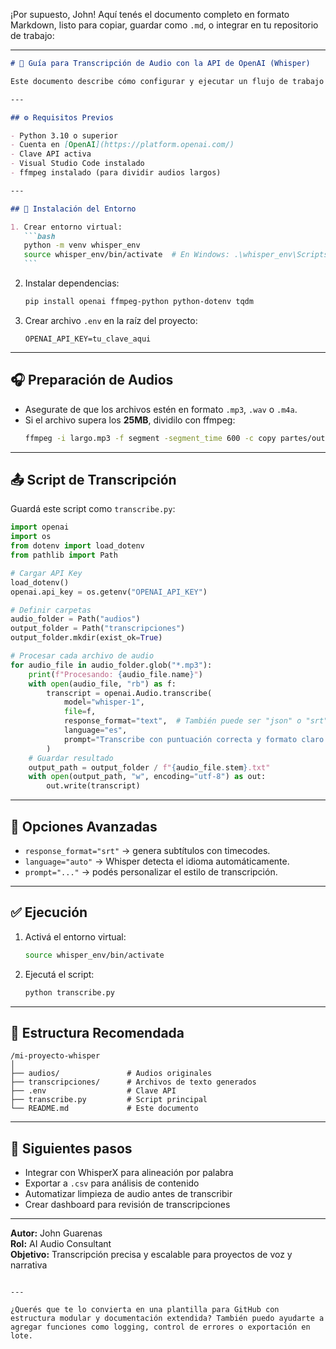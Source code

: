 ¡Por supuesto, John! Aquí tenés el documento completo en formato Markdown, listo para copiar, guardar como `.md`, o integrar en tu repositorio de trabajo:

---

````markdown
# 📝 Guía para Transcripción de Audio con la API de OpenAI (Whisper)

Este documento describe cómo configurar y ejecutar un flujo de trabajo en **Visual Studio Code** para transcribir múltiples horas de audio usando la API de OpenAI.

---

## ⚙️ Requisitos Previos

- Python 3.10 o superior
- Cuenta en [OpenAI](https://platform.openai.com/)
- Clave API activa
- Visual Studio Code instalado
- ffmpeg instalado (para dividir audios largos)

---

## 🧰 Instalación del Entorno

1. Crear entorno virtual:
   ```bash
   python -m venv whisper_env
   source whisper_env/bin/activate  # En Windows: .\whisper_env\Scripts\activate
   ```
````

2. Instalar dependencias:

   ```bash
   pip install openai ffmpeg-python python-dotenv tqdm
   ```

3. Crear archivo `.env` en la raíz del proyecto:
   ```
   OPENAI_API_KEY=tu_clave_aqui
   ```

---

## 🎧 Preparación de Audios

- Asegurate de que los archivos estén en formato `.mp3`, `.wav` o `.m4a`.
- Si el archivo supera los **25MB**, dividilo con ffmpeg:
  ```bash
  ffmpeg -i largo.mp3 -f segment -segment_time 600 -c copy partes/output%03d.mp3
  ```

---

## 📤 Script de Transcripción

Guardá este script como `transcribe.py`:

```python
import openai
import os
from dotenv import load_dotenv
from pathlib import Path

# Cargar API Key
load_dotenv()
openai.api_key = os.getenv("OPENAI_API_KEY")

# Definir carpetas
audio_folder = Path("audios")
output_folder = Path("transcripciones")
output_folder.mkdir(exist_ok=True)

# Procesar cada archivo de audio
for audio_file in audio_folder.glob("*.mp3"):
    print(f"Procesando: {audio_file.name}")
    with open(audio_file, "rb") as f:
        transcript = openai.Audio.transcribe(
            model="whisper-1",
            file=f,
            response_format="text",  # También puede ser "json" o "srt"
            language="es",
            prompt="Transcribe con puntuación correcta y formato claro."
        )
    # Guardar resultado
    output_path = output_folder / f"{audio_file.stem}.txt"
    with open(output_path, "w", encoding="utf-8") as out:
        out.write(transcript)
```

---

## 🧠 Opciones Avanzadas

- `response_format="srt"` → genera subtítulos con timecodes.
- `language="auto"` → Whisper detecta el idioma automáticamente.
- `prompt="..."` → podés personalizar el estilo de transcripción.

---

## ✅ Ejecución

1. Activá el entorno virtual:

   ```bash
   source whisper_env/bin/activate
   ```

2. Ejecutá el script:
   ```bash
   python transcribe.py
   ```

---

## 📁 Estructura Recomendada

```
/mi-proyecto-whisper
│
├── audios/               # Audios originales
├── transcripciones/      # Archivos de texto generados
├── .env                  # Clave API
├── transcribe.py         # Script principal
└── README.md             # Este documento
```

---

## 🧩 Siguientes pasos

- Integrar con WhisperX para alineación por palabra
- Exportar a `.csv` para análisis de contenido
- Automatizar limpieza de audio antes de transcribir
- Crear dashboard para revisión de transcripciones

---

**Autor:** John Guarenas  
**Rol:** AI Audio Consultant  
**Objetivo:** Transcripción precisa y escalable para proyectos de voz y narrativa

```

---

¿Querés que te lo convierta en una plantilla para GitHub con estructura modular y documentación extendida? También puedo ayudarte a agregar funciones como logging, control de errores o exportación en lote.
```
